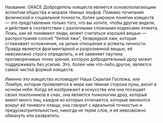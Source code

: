 Название: GRACE
Добродетель изяществ является основополагающим аспектом общества и морали тёмных эльфов. Помимо почитания физической и социальной точности, более широкое понятие изяществ — это представление только того, что вы хотите, чтобы другие видели, и действия в соответствии с различными сложными кодексами этикета. Ложь, как её понимают люди, может считаться хорошей вещью — распространяя conceit "белой лжи", безвредной лжи, которая сглаживает осложнения, на целые отношения и аспекты личности. Правда является фрагментарной и разрозненной вещью, её невозможно строго определить, и её заменяет паутина противоречивых точек зрения, которую добродетельный дроу может поддерживать без усилий. Это, более чем что-либо другое, является самой чистой формой изяществ.

Именно это изящество исповедует Наша Скрытая Госпожа, или Ломбре, которая проявляется в мире как тёмная сторона луны, висит в ночном небе. Когда её изображают в искусстве или она посещает своих поклонников в снах, она является тонконогим дроу, который имеет много лиц, каждое из которых отличается, которые меняются вокруг её теневого плаща; она говорит с идеальной точностью и предусмотрительностью, никогда не теряя слов, и её невозможно обмануть или развратить.